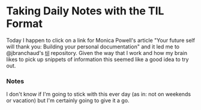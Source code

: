 # Taking Daily Notes with the TIL Format
Today I happen to click on a link for Monica Powell's article "Your future self will thank you: Building your personal documentation" and it led me to @jbranchaud's [til](github.com/jbranchaud/til) repository. Given the way that I work and how my brain likes to pick up snippets of information this seemed like a good idea to try out.

### Notes
I don't know if I'm going to stick with this ever day (as in: not on weekends or vacation) but I'm certainly going to give it a go.
